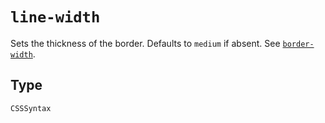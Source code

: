 # `line-width`

Sets the thickness of the border. Defaults to `medium` if absent.
See [`border-width`](/en-US/docs/Web/CSS/border-width).

## Type

`CSSSyntax`

